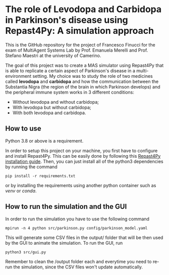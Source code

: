 # The role of Levodopa and Carbidopa in Parkinson's disease using Repast4Py: A simulation approach

This is the GitHub repository for the project of Francesco Finucci for the exam of MultiAgent Systems Lab by Prof. Emanuela Merelli and Prof. Stefano Maestri at the university of Camerino.

The goal of this project was to create a MAS simulator using Repast4Py that is able to replicate a certain aspect of Parkinson's disease in a multi-environment setting. My choice was to study the role of two medicines called **levodopa** and **carbidopa** and how the communication between the Substantia Nigra (the region of the brain in which Parkinson develops) and the peripheral immune system works in 3 different conditions:
- Without levodopa and without carbidopa;
- With levodopa but without carbidopa;
- With both levodopa and carbidopa.

## How to use
Python 3.8 or above is a requirement.

In order to setup this project on your machine, you first have to configure and install Repast4Py. This can be easily done by following this [Repast4Py installation guide](https://repast.github.io/repast4py.site/guide/user_guide.html#_getting_started).
Then, you can just install all of the python3 dependencies by running the command
```
pip install -r requirements.txt
```
or by installing the requirements using another python container such as _venv_ or _conda_.

## How to run the simulation and the GUI
In order to run the simulation you have to use the following command
```
mpirun -n 4 python src/parkinson.py config/parkinson_model.yaml
```
This will generate some CSV files in the output/ folder that will be then used by the GUI to animate the simulation. To run the GUI, run
```
python3 src/gui.py
```
Remember to clean the /output folder each and everytime you need to re-run the simulation, since the CSV files won't update automatically.
